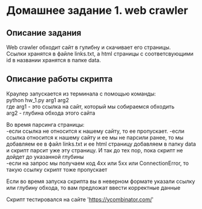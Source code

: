 # Домашнее задание 1. web crawler
## Описание задания
Web crawler обходит сайт в гулибну и скачивает его страницы.  
Ссылки хранятся в файле links.txt, а html страницы с соответсвующими id в названии хранятся в папке data. 

## Описание работы скрипта
Краулер запускается из терминала с помощью команды:  
python hw_1.py arg1 arg2   
 где arg1 - это ссылка на сайт, который мы собираемся обходить  
     arg2 - глубина обхода этого сайта  

Во время парсинга страницы:  
    -если ссылка не относится к нашему сайту, то ее пропускает. 
    -если ссылка относится к нашему сайту и ее мы не парсили ранее, то мы добавляем ее в файл links.txt и ее html страницу добавляем в папку data и скрипт парсит уже эту страницу. И так до тех пор, пока скрипт не дойдет до указанной глубины  
    -если на запрос мы получаем код 4хх или 5хх или ConnectionError, то такую ссылку скрипт тоже пропускает  

Если во время запуска скрипта вы в неверном формате указали ссылку или глубину обхода, то вам предложат ввести корректные данные

Скрипт тестировался на сайте 'https://ycombinator.com/'
